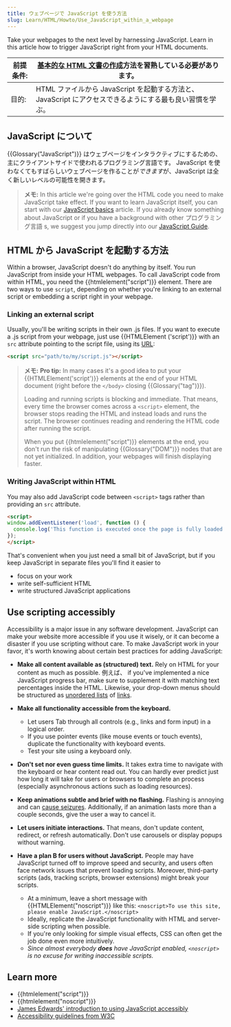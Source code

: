 ```yaml
---
title: ウェブページで JavaScript を使う方法
slug: Learn/HTML/Howto/Use_JavaScript_within_a_webpage
---
```


Take your webpages to the next level by harnessing JavaScript. Learn in this article how to trigger JavaScript right from your HTML documents.

| 前提条件: | [基本的な HTML 文書の作成](/ja//Learn/HTML/Write_a_simple_page_in_HTML)方法を習熟している必要があります。 |
| --------- | --------------------------------------------------------------------------------------------------------- |
| 目的:     | HTML ファイルから JavaScript を起動する方法と、JavaScript にアクセスできるようにする最も良い習慣を学ぶ。  |

## JavaScript について

{{Glossary("JavaScript")}} はウェブページをインタラクティブにするための、主にクライアントサイドで使われるプログラミング言語です。 JavaScript を使わなくてもすばらしいウェブページを作ることが*できます*が、JavaScript は全く新しいレベルの可能性を開きます。

> **メモ:** In this article we're going over the HTML code you need to make JavaScript take effect. If you want to learn JavaScript itself, you can start with our [JavaScript basics](/ja//Learn/Getting_started_with_the_web/JavaScript_basics) article. If you already know something about JavaScript or if you have a background with other プログラミング言語 s, we suggest you jump directly into our [JavaScript Guide](/ja//docs/Web/JavaScript/Guide).

## HTML から JavaScript を起動する方法

Within a browser, JavaScript doesn't do anything by itself. You run JavaScript from inside your HTML webpages. To call JavaScript code from within HTML, you need the {{htmlelement("script")}} element. There are two ways to use `script`, depending on whether you're linking to an external script or embedding a script right in your webpage.

### Linking an external script

Usually, you'll be writing scripts in their own .js files. If you want to execute a .js script from your webpage, just use {{HTMLElement ('script')}} with an `src` attribute pointing to the script file, using its [URL](/ja//Learn/Understanding_URLs):

```html
<script src="path/to/my/script.js"></script>
```

> **メモ:** **Pro tip:** In many cases it's a good idea to put your {{HTMLElement('script')}} elements at the end of your HTML document (right before the `</body>` closing {{Glossary("tag")}}).
>
> Loading and running scripts is blocking and immediate. That means, every time the browser comes across a `<script>` element, the browser stops reading the HTML and instead loads and runs the script. The browser continues reading and rendering the HTML code after running the script.
>
> When you put {{htmlelement("script")}} elements at the end, you don't run the risk of manipulating {{Glossary("DOM")}} nodes that are not yet initialized. In addition, your webpages will finish displaying faster.

### Writing JavaScript within HTML

You may also add JavaScript code between `<script>` tags rather than providing an `src` attribute.

```html
<script>
window.addEventListener('load', function () {
  console.log('This function is executed once the page is fully loaded');
});
</script>
```

That's convenient when you just need a small bit of JavaScript, but if you keep JavaScript in separate files you'll find it easier to

- focus on your work
- write self-sufficient HTML
- write structured JavaScript applications

## Use scripting accessibly

Accessibility is a major issue in any software development. JavaScript can make your website more accessible if you use it wisely, or it can become a disaster if you use scripting without care. To make JavaScript work in your favor, it's worth knowing about certain best practices for adding JavaScript:

- **Make all content available as (structured) text.** Rely on HTML for your content as much as possible. 例えば、 if you've implemented a nice JavaScript progress bar, make sure to supplement it with matching text percentages inside the HTML. Likewise, your drop-down menus should be structured as [unordered lists](/ja//Learn/HTML/Howto/Create_list_of_items_with_HTML) of [links](/ja//Learn/HTML/Howto/Create_a_hyperlink).
- **Make all functionality accessible from the keyboard.**

  - Let users Tab through all controls (e.g., links and form input) in a logical order.
  - If you use pointer events (like mouse events or touch events), duplicate the functionality with keyboard events.
  - Test your site using a keyboard only.

- **Don't set nor even guess time limits.** It takes extra time to navigate with the keyboard or hear content read out. You can hardly ever predict just how long it will take for users or browsers to complete an process (especially asynchronous actions such as loading resources).
- **Keep animations subtle and brief with no flashing.** Flashing is annoying and can [cause seizures](http://www.w3.org/TR/UNDERSTANDING-WCAG20/seizure-does-not-violate.html). Additionally, if an animation lasts more than a couple seconds, give the user a way to cancel it.
- **Let users initiate interactions.** That means, don't update content, redirect, or refresh automatically. Don't use carousels or display popups without warning.
- **Have a plan B for users without JavaScript.** People may have JavaScript turned off to improve speed and security, and users often face network issues that prevent loading scripts. Moreover, third-party scripts (ads, tracking scripts, browser extensions) might break your scripts.

  - At a minimum, leave a short message with {{HTMLElement("noscript")}} like this: `<noscript>To use this site, please enable JavaScript.</noscript>`
  - Ideally, replicate the JavaScript functionality with HTML and server-side scripting when possible.
  - If you're only looking for simple visual effects, CSS can often get the job done even more intuitively.
  - _Since almost everybody **does** have JavaScript enabled, `<noscript>` is no excuse for writing inaccessible scripts._

## Learn more

- {{htmlelement("script")}}
- {{htmlelement("noscript")}}
- [James Edwards' introduction to using JavaScript accessibly](http://www.sitepoint.com/javascript-accessibility-101/)
- [Accessibility guidelines from W3C](http://www.w3.org/TR/WCAG20/)
